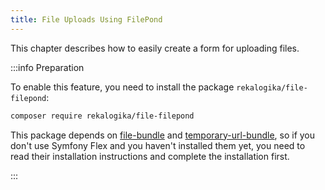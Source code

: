 ```yaml
---
title: File Uploads Using FilePond
---
```


This chapter describes how to easily create a form for uploading files.

:::info Preparation

To enable this feature, you need to install the package
`rekalogika/file-filepond`:

```bash
composer require rekalogika/file-filepond
```

This package depends on [file-bundle](installation) and
[temporary-url-bundle](../temporary-url-bundle), so if you don't use Symfony
Flex and you haven't installed them yet, you need to read their installation
instructions and complete the installation first.

:::

